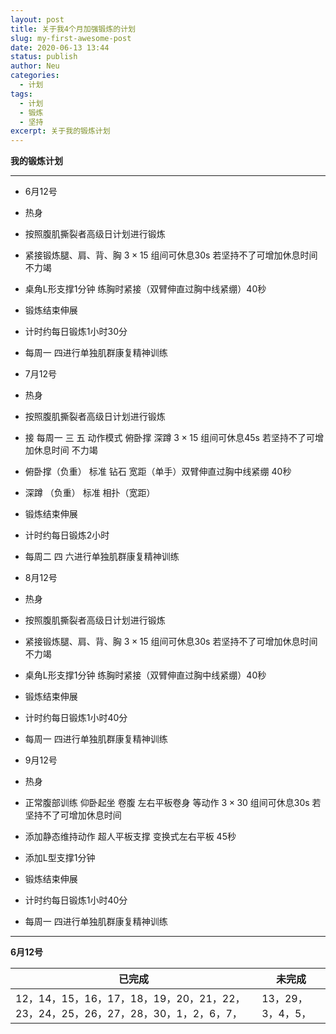 ```yaml
---
layout: post
title: 关于我4个月加强锻炼的计划
slug: my-first-awesome-post
date: 2020-06-13 13:44
status: publish
author: Neu
categories: 
  - 计划
tags: 
  - 计划
  - 锻炼
  - 坚持
excerpt: 关于我的锻炼计划
---
```


**我的锻炼计划**

------

* 6月12号
 * 热身
 * 按照腹肌撕裂者高级日计划进行锻炼
 * 紧接锻炼腿、肩、背、胸 $3\times 15$  组间可休息30s 若坚持不了可增加休息时间 不力竭
 * 桌角L形支撑1分钟 练胸时紧接（双臂伸直过胸中线紧绷）40秒
 * 锻炼结束伸展
 * 计时约每日锻炼1小时30分
 * 每周一 四进行单独肌群康复精神训练
 
* 7月12号
 * 热身
 * 按照腹肌撕裂者高级日计划进行锻炼
 * 接 每周一 三 五 动作模式 俯卧撑 深蹲 $3\times 15$ 组间可休息45s 若坚持不了可增加休息时间 不力竭
  * 俯卧撑（负重） 标准 钻石 宽距（单手）双臂伸直过胸中线紧绷 40秒
  * 深蹲 （负重） 标准  相扑（宽距）
 * 锻炼结束伸展
 * 计时约每日锻炼2小时
 * 每周二 四 六进行单独肌群康复精神训练
 
* 8月12号
 * 热身
 * 按照腹肌撕裂者高级日计划进行锻炼
 * 紧接锻炼腿、肩、背、胸 $3\times 15$ 组间可休息30s 若坚持不了可增加休息时间 不力竭
 * 桌角L形支撑1分钟 练胸时紧接（双臂伸直过胸中线紧绷）40秒
 * 锻炼结束伸展
 * 计时约每日锻炼1小时40分
 * 每周一 四进行单独肌群康复精神训练
 
* 9月12号
 * 热身
 * 正常腹部训练 仰卧起坐 卷腹 左右平板卷身 等动作 $3\times 30$ 组间可休息30s 若坚持不了可增加休息时间
  * 添加静态维持动作 超人平板支撑 变换式左右平板 45秒
  * 添加L型支撑1分钟
 * 锻炼结束伸展
 * 计时约每日锻炼1小时40分
 * 每周一 四进行单独肌群康复精神训练
 
 ------
 
**6月12号**

已完成 | 未完成
--------- | -------------
12，14，15，16，17，18，19，20，21，22，23，24，25，26，27，28，30，1，2，6，7， | 13，29，3，4，5，

